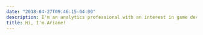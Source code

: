 ```yaml
---
date: "2018-04-27T09:46:15-04:00"
description: I'm an analytics professional with an interest in game development and a passion for social issues.
title: Hi, I'm Ariane!
---
```


